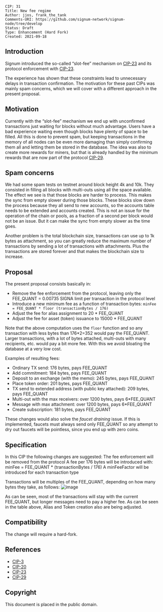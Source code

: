     CIP: 31
    Title: New fee regime
    Author: jjos, frank_the_tank
    Comments-URI: https://github.com/signum-network/signum-node/tree/develop
    Status: Draft
    Type: Enhancement (Hard Fork)
    Created: 2021-09-18

## Introduction

Signum introduced the so-called “slot-fee” mechanism on [CIP-23](cip-0003.md) and its protocol enforcement with [CIP-23](cip-0023.md).

The experience has shown that these constraints lead to unnecessary delays in transaction confirmation. The motivation for these past CIPs was mainly spam concerns, which we will cover with a different approach in the present proposal.

## Motivation

Currently with the “slot-fee” mechanism we end up with unconfirmed transactions just waiting for blocks without much advantage. Users have a bad experience waiting even though blocks have plenty of space to be filled. All this is done to prevent spam, but keeping transactions in the memory of all nodes can be even more damaging than simply confirming them all and letting them be stored in the database. The idea was also to create more rewards for miners, but that is already handled by the minimum rewards that are now part of the protocol [CIP-29](cip-0029.md).

## Spam concerns

We had some spam tests on testnet around block height 4k and 10k. They consisted in filling all blocks with multi-outs using all the space available. The effect we see is that those blocks are harder to process. This makes the sync from empty slower during those blocks. These blocks slow down the process because they all send to new accounts, so the accounts table needs to be extended and accounts created. This is not an issue for the operation of the chain or pools, as a fraction of a second per block would not be an issue. But it can make the sync from empty slower as the time goes.

Another problem is the total blockchain size, transactions can use up to 1k bytes as attachment, so you can greatly reduce the maximum number of transactions by sending a lot of transactions with attachments. Plus the transactions are stored forever and that makes the blockchain size to increase.

## Proposal

The present proposal consists basically in:
 - Remove the fee enforcement from the protocol, leaving only the FEE_QUANT = 0.00735 SIGNA limit per transaction in the protocol level
 - Introduce a new minimum fee as a function of transaction bytes:
    `minFee = FEE_QUANT * floor (transactionBytes / 176)`
 - Adjust the fee for alias assignment to 20 * FEE_QUANT
 - Adjust the fee for asset (token) issuance to 15000 * FEE_QUANT

Note that the above computation uses the `floor` function and so any transaction with less bytes than 176*2=352 would pay the FEE_QUANT. Larger transactions, with a lot of bytes attached, multi-outs with many recipients, etc. would pay a bit more fee. With this we avoid bloating the database at a very low cost. 

Examples of resulting fees:
 - Ordinary TX send: 176 bytes, pays FEE_QUANT
 - Add commitment: 184 bytes, pays FEE_QUANT
 - Deposit to an exchange (with the memo): 245 bytes, pays FEE_QUANT
 - Place token order: 201 bytes, pays FEE_QUANT
 - TX send to extended address (with public key attached): 209 bytes, pays FEE_QUANT
 - Multi-out with the max receivers: over 1200 bytes, pays 6*FEE_QUANT 
 - Message with max attachment: over 1200 bytes, pays 6*FEE_QUANT 
 - Create subscription: 181 bytes, pays FEE_QUANT

These changes would also solve the *faucet draining* issue.
If this is implemented, faucets must always send only FEE_QUANT so any attempt to dry out faucets will be pointless, since you end up with zero coins.


## Specification

In this CIP the following changes are suggested:
The fee enforcement will be removed from the protocol
A fee per 176 bytes will be introduced with: 
minFee = FEE_QUANT * (transactionBytes / 176)
A minFeeFactor will be introduced for each transaction type

Transactions will be multiples of the FEE_QUANT, depending on how many bytes they take, as follows:
![image](https://user-images.githubusercontent.com/31958515/135719460-cc189e8d-0ab7-4f7c-ac5f-dd3b5ddf04b8.png)

As can be seen, most of the transactions will stay with the current FEE_QUANT, but longer messages need to pay a higher fee.  As can be seen in the table above, Alias and Token creation also are being adjusted.

## Compatibility

The change will require a hard-fork.

## References
* [CIP-3](cip-0003.md)
* [CIP-20](cip-0020.md)
* [CIP-23](cip-0023.md)
* [CIP-29](cip-0029.md)

## Copyright

This document is placed in the public domain.

